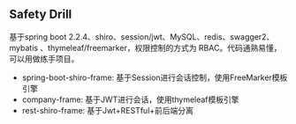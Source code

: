 ## Safety Drill


基于spring boot 2.2.4、shiro、session/jwt、MySQL、redis、swagger2、mybatis 、thymeleaf/freemarker，权限控制的方式为 RBAC。代码通熟易懂，可以用做练手项目。

-  spring-boot-shiro-frame:
    基于Session进行会话控制，使用FreeMarker模板引擎
- company-frame: 
    基于JWT进行会话，使用thymeleaf模板引擎
- rest-shiro-frame:
    基于Jwt+RESTful+前后端分离